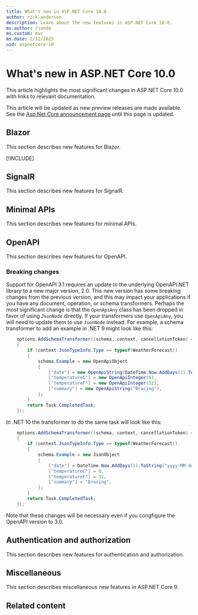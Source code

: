 ```yaml
---
title: What's new in ASP.NET Core 10.0
author: rick-anderson
description: Learn about the new features in ASP.NET Core 10.0.
ms.author: riande
ms.custom: mvc
ms.date: 2/12/2025
uid: aspnetcore-10
---
```

# What's new in ASP.NET Core 10.0

This article highlights the most significant changes in ASP.NET Core 10.0 with links to relevant documentation.

This article will be updated as new preview releases are made available. See the [Asp.Net Core announcement page](https://github.com/aspnet/announcements/issues?q=is%3Aopen+is%3Aissue+milestone%3A1.0.0-rc2) until this page is updated.

<!-- New content should be added to ~/aspnetcore-9/includes/newFeatureName.md files. This will help prevent merge conflicts in this file. -->

## Blazor

This section describes new features for Blazor.

[!INCLUDE[](~/release-notes/aspnetcore-10/includes/blazor.md)]

## SignalR

This section describes new features for SignalR.

## Minimal APIs

This section describes new features for minimal APIs.

## OpenAPI

This section describes new features for OpenAPI.

### Breaking changes

Support for OpenAPI 3.1 requires an update to the underlying OpenAPI.NET library to a new major version, 2.0.
This new version has some breaking changes from the previous version, and this may impact your applications
if you have any document, operation, or schema transformers.
Perhaps the most significant change is that the `OpenApiAny` class has been dropped in favor of using `JsonNode` directly.
If your transformers use `OpenApiAny`, you will need to update them to use `JsonNode` instead.
For example, a schema transformer to add an example in .NET 9 might look like this:

```csharp
    options.AddSchemaTransformer((schema, context, cancellationToken) =>
    {
        if (context.JsonTypeInfo.Type == typeof(WeatherForecast))
        {
            schema.Example = new OpenApiObject
            {
                ["date"] = new OpenApiString(DateTime.Now.AddDays(1).ToString("yyyy-MM-dd")),
                ["temperatureC"] = new OpenApiInteger(0),
                ["temperatureF"] = new OpenApiInteger(32),
                ["summary"] = new OpenApiString("Bracing"),
            };
        }
        return Task.CompletedTask;
    });
```

In .NET 10 the transformer to do the same task will look like this:

```csharp
    options.AddSchemaTransformer((schema, context, cancellationToken) =>
    {
        if (context.JsonTypeInfo.Type == typeof(WeatherForecast))
        {
            schema.Example = new JsonObject
            {
                ["date"] = DateTime.Now.AddDays(1).ToString("yyyy-MM-dd"),
                ["temperatureC"] = 0,
                ["temperatureF"] = 32,
                ["summary"] = "Bracing",
            };
        }
        return Task.CompletedTask;
    });
```

Note that these changes will be necessary even if you congfigure the OpenAPI version to 3.0.

## Authentication and authorization

This section describes new features for authentication and authorization.

## Miscellaneous

This section describes miscellaneous new features in ASP.NET Core 9.

## Related content
